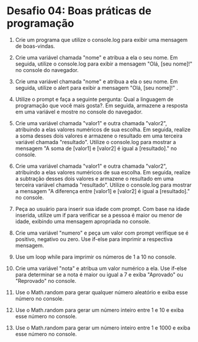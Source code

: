 # Desafio 04: Boas práticas de programação

1. Crie um programa que utilize o console.log para exibir uma mensagem de boas-vindas.

2. Crie uma variável chamada "nome" e atribua a ela o seu nome. Em seguida, utilize o console.log para exibir a mensagem "Olá, [seu nome]!" no console do navegador.

3. Crie uma variável chamada "nome" e atribua a ela o seu nome. Em seguida, utilize o alert para exibir a mensagem "Olá, [seu nome]!" .

4. Utilize o prompt e faça a seguinte pergunta: Qual a linguagem de programação que você mais gosta?. Em seguida, armazene a resposta em uma variável e mostre no console do navegador.

5. Crie uma variável chamada "valor1" e outra chamada "valor2", atribuindo a elas valores numéricos de sua escolha. Em seguida, realize a soma desses dois valores e armazene o resultado em uma terceira variável chamada "resultado". Utilize o console.log para mostrar a mensagem "A soma de [valor1] e [valor2] é igual a [resultado]." no console.

6. Crie uma variável chamada "valor1" e outra chamada "valor2", atribuindo a elas valores numéricos de sua escolha. Em seguida, realize a subtração desses dois valores e armazene o resultado em uma terceira variável chamada "resultado". Utilize o console.log para mostrar a mensagem "A diferença entre [valor1] e [valor2] é igual a [resultado]." no console.

7. Peça ao usuário para inserir sua idade com prompt. Com base na idade inserida, utilize um if para verificar se a pessoa é maior ou menor de idade, exibindo uma mensagem apropriada no console.

8. Crie uma variável "numero" e peça um valor com prompt verifique se é positivo, negativo ou zero. Use if-else para imprimir a respectiva mensagem.

9. Use um loop while para imprimir os números de 1 a 10 no console.

10. Crie uma variável "nota" e atribua um valor numérico a ela. Use if-else para determinar se a nota é maior ou igual a 7 e exiba "Aprovado" ou "Reprovado" no console.

11. Use o Math.random para gerar qualquer número aleatório e exiba esse número no console.

12. Use o Math.random para gerar um número inteiro entre 1 e 10 e exiba esse número no console.

13. Use o Math.random para gerar um número inteiro entre 1 e 1000 e exiba esse número no console.